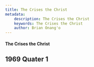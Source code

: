 ```yaml
---
title: The Crises the Christ
metadata:
    description: The Crises the Christ
    keywords: The Crises the Christ
    author: Brian Onang'o
---
```


#### The Crises the Christ

## 1969 Quater 1
